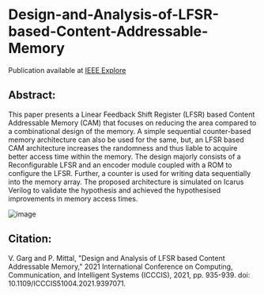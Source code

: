# Design-and-Analysis-of-LFSR-based-Content-Addressable-Memory

Publication available at [IEEE Explore](https://ieeexplore.ieee.org/document/9397071)

## Abstract:
This paper presents a Linear Feedback Shift Register (LFSR) based Content Addressable Memory (CAM) that focuses on reducing the area compared to a combinational design of the memory. A simple sequential counter-based memory architecture can also be used for the same, but, an LFSR based CAM architecture increases the randomness and thus liable to acquire better access time within the memory. The design majorly consists of a Reconfigurable LFSR and an encoder module coupled with a ROM to configure the LFSR. Further, a counter is used for writing data sequentially into the memory array. The proposed architecture is simulated on Icarus Verilog to validate the hypothesis and achieved the hypothesised improvements in memory access times.

![image](https://github.com/user-attachments/assets/a6674ee8-e24b-41d7-a414-f58bf233263f)

## Citation:
V. Garg and P. Mittal, "Design and Analysis of LFSR based Content Addressable Memory," 2021 International Conference on Computing, Communication, and Intelligent Systems (ICCCIS), 2021, pp. 935-939. doi: 10.1109/ICCCIS51004.2021.9397071.
